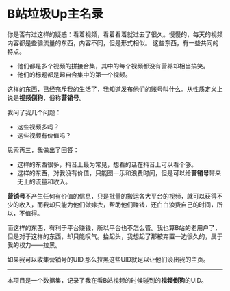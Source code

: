 # B站垃圾Up主名录

你是否有过这样的疑惑：看着视频，看着看着就过去了很久。慢慢的，每天的视频内容都是些骗流量的东西，内容不同，但是形式相似。
这些东西，有一些共同的特点。
+ 他们都是多个视频的拼接合集，其中的每个视频都没有营养却相当搞笑。
+ 他们的标题都是起自合集中的第一个视频。

这样的东西，已经充斥我的生活了，我知道发布他们的账号叫什么。从性质定义上说是**视频倒狗**，俗称**营销号**。 

我问了我几个问题：
+ 这些视频多吗？
+ 这些视频有价值吗？

思索再三，我做出了回答：
+ 这样的东西很多，抖音上最为常见，想看的话在抖音上可以看个够。
+ 这样的东西，对我没有价值，只能图一乐和浪费时间，但是可以给**营销号**带来无上的流量和收入。

**营销号**不产生任何有价值的信息，只是批量的搬运各大平台的视频，就可以获得不少的收入，而我却只能为他们做嫁衣，帮助他们赚钱，还白白浪费自己的时间，所以，不值得。

而这样的东西，有利于平台赚钱，所以平台也不怎么管。我也算B站的老用户了，但是对于这样的东西，却只能叹气。抬起头，我想起了那被弃置一边很久的，属于我的权力——拉黑。

如果我可以收集营销号的UID,那么拉黑这些UID就足以让他们滚出我的主页。

---

本项目是一个数据集，记录了我在看B站视频的时候碰到的**视频倒狗**的UID。
